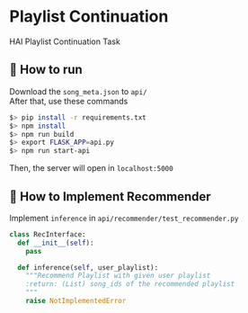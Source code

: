 # Playlist Continuation

HAI Playlist Continuation Task

## 🔨 How to run  
Download the `song_meta.json` to `api/`  
After that, use these commands
```bash
$> pip install -r requirements.txt
$> npm install
$> npm run build
$> export FLASK_APP=api.py
$> npm run start-api
```
Then, the server will open in `localhost:5000`  

## 🔎 How to Implement Recommender
Implement `inference` in `api/recommender/test_recommender.py`
```python
class RecInterface:
  def __init__(self):
    pass

  def inference(self, user_playlist):
    """Recommend Playlist with given user playlist
    :return: (List) song_ids of the recommended playlist
    """
    raise NotImplementedError
```
